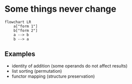 # Some things never change

```mermaid
flowchart LR
    a["form 1"]
    b["form 2"]
    a --> b
    b --> a
```

## Examples

- identity of addition (some operands do not affect results)
- list sorting (permutation)
- functor mapping (structure preservation)
